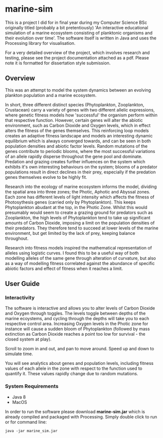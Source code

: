 # marine-sim

This is a project I did for in final year during my Computer Science BSc originally titled (probably a bit pretentiously) 'An interactive educational simulation of a marine ecosystem consisting of planktonic organisms and their evolution over time'. The software itself is written in Java and uses the Processing library for visualisation.

For a very detailed overview of the project, which involves research and testing, please see the project documentation attached as a pdf. Please note it is formatted for dissertation style submission.

## Overview

This was an attempt to model the system dynamics between an evolving plankton population and a marine ecosystem. 

In short, three different distinct species (Phytoplankton, Zooplankton, Crustacean) carry a variety of genes with two different allelic expressions, where genetic fitness models how 'successful' the organism perform within that respective function. However, certain genes will alter the abiotic environment, such as Carbon Dioxide and Oxygen levels, which in effect alters the fitness of the genes themselves. This reinforcing loop models creates an adaptive fitness landscape and models an interesting dynamic equilibrium which is always converged towards, and can be seen in both population densities and abiotic factor levels. Random mutations of the genes contribute to periodic blooms, where the most successful variations of an allele rapidly disperse throughout the gene pool and dominate. Predation and grazing creates further influences on the system which exhibits it's own interesting behaviours on the system; blooms of a predator populations result in direct declines in their prey, especially if the predation genes themselves evolve to be highly fit. 

Research into the ecology of marine ecosystem informs the model, dividing the spatial area into three zones; the Photic, Aphotic and Abyssal zones. Each zone has different levels of light intensity which affects the fitness of Photosythesis genes (carried only by Phytoplankton). This keeps Phytoplankton abudant at the top, in the Photic Zone. Whilst this would presumably would seem to create a grazing ground for predators such as Zooplankton, the high levels of Phytoplankton tend to take up significant amounts of Carbon Dioxide, imposing a limit on the population densities of their predators. They therefore tend to succeed at lower levels of the marine environment, but get limited by the lack of prey, keeping balance throughout.

Research into fitness models inspired the mathematical representation of alleles using logistic curves. I found this to be a useful way of both modelling alleles of the same gene through alteration of curvature, but also as a way of modelling fitness correlated against the abundance of specific abiotic factors and effect of fitness when it reaches a limit.

## User Guide

### Interactivity

The software is interactive and allows you to alter levels of Carbon Dioxide and Oxygen through toggles. The levels toggle between depths of the marine ecoystems, and cycling through the depths will take you to each respective control area. Increasing Oxygen levels in the Photic zone for instance will cause a sudden bloom of Phytoplankton (followed by mass extinction as Carbon Dioxide reaches a point too low for survival - the closed system at play).

Scroll to zoom in and out, and pan to move around. Speed up and down to simulate time.

You will see analytics about genes and population levels, including fitness values of each allele in the zone with respect to the function used to quantify it. These values rapidly change due to random mutations.

### System Requirements
- Java 8
- MacOS

In order to run the software please download **marine-sim.jar** which is already compiled and packaged with Processing. Simply double click to run or for command line:

`java -jar marine_sim.jar`

  
